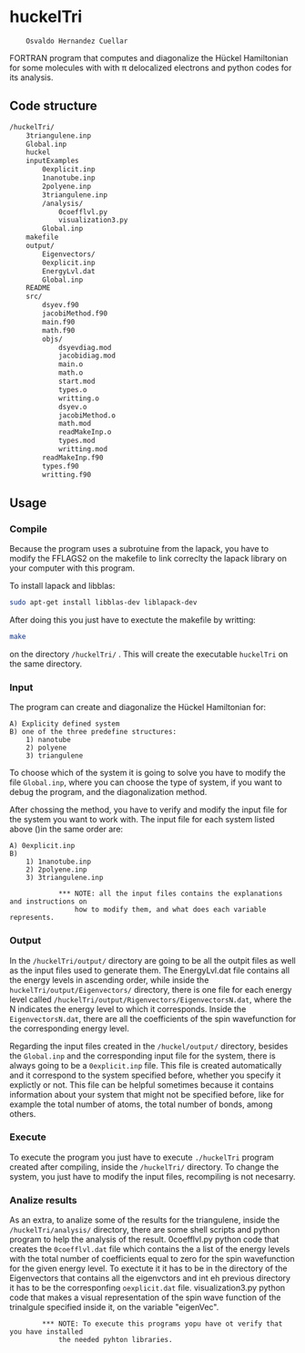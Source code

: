 

# huckelTri


        Osvaldo Hernandez Cuellar


FORTRAN program that computes and diagonalize the Hückel Hamiltonian for some molecules with with π delocalized electrons and python codes for its analysis. 

## Code structure

```bash
/huckelTri/
    3triangulene.inp  
    Global.inp
    huckel
    inputExamples
        0explicit.inp  
        1nanotube.inp  
        2polyene.inp  
        3triangulene.inp  
        /analysis/
            0coefflvl.py  
            visualization3.py
        Global.inp
    makefile
    output/
        Eigenvectors/
        0explicit.inp
        EnergyLvl.dat
        Global.inp
    README
    src/
        dsyev.f90  
        jacobiMethod.f90  
        main.f90  
        math.f90  
        objs/  
            dsyevdiag.mod  
            jacobidiag.mod  
            main.o    
            math.o         
            start.mod  
            types.o       
            writting.o
            dsyev.o        
            jacobiMethod.o  
            math.mod  
            readMakeInp.o  
            types.mod  
            writting.mod
        readMakeInp.f90  
        types.f90  
        writting.f90    
```

## Usage

### Compile

Because the program uses a subrotuine from the lapack, you have to modify the FFLAGS2 on the makefile to link correclty
the lapack library on your computer with this program.

To install lapack and libblas:
```bash
sudo apt-get install libblas-dev liblapack-dev
```

After doing this you just have to exectute the makefile by writting:
```bash
make 
```
on the directory `/huckelTri/` . This will create the executable `huckelTri` on the same directory.

### Input

The program can create and diagonalize the Hückel Hamiltonian for: 

    A) Explicity defined system
    B) one of the three predefine structures:
        1) nanotube 
        2) polyene
        3) triangulene 

To choose which of the system it is going to solve you have to modify the file `Global.inp`, where you can choose the
type of system, if you want to debug the program, and the diagonalization method.

After chossing the method, you have to verify and modify the input file for the system you want to work with. The input 
file for each system listed above ()in the same order are:

    A) 0explicit.inp
    B)
        1) 1nanotube.inp
        2) 2polyene.inp
        3) 3triangulene.inp

                *** NOTE: all the input files contains the explanations and instructions on 
                    how to modify them, and what does each variable represents.

### Output

In the `/huckelTri/output/` directory are going to be all the outpit files as well as the input files used to generate
them. The EnergyLvl.dat file contains all the energy levels in ascending order, while inside the
`huckelTri/output/Eigenvectors/` directory, there is one file for each energy level called
`/huckelTri/output/Rigenvectors/EigenvectorsN.dat`, where the N indicates the energy level to which it corresponds. Inside
the `EigenvectorsN.dat`, there are all the coefficients of the spin wavefunction for the corresponding energy level.

Regarding the input files created in the `/huckel/output/` directory, besides the `Global.inp` and the corresponding
input file for the system, there is always going to be a `0explicit.inp` file. This file is created automatically and it
correspond to the system specified before, whether you specify it explictly or not. This file can be helpful sometimes 
because it contains information about your system that might not be specified before, like for example the total number 
of atoms, the total number of bonds, among others.

### Execute

To execute the program you just have to execute `./huckelTri` program created after compiling, inside the `/huckelTri/`
directory. To change the system, you just have to modify the input files, recompiling is not necesarry. 

### Analize results

As an extra, to analize some of the results for the triangulene, inside the `/huckelTri/analysis/` directory, there are
some shell scripts and python program to help the analysis of the result. 
    0coefflvl.py
        python code that creates the `0coefflvl.dat` file which contains the a list of the energy levels with the total
        number of coefficients equal to zero for the spin wavefunction for the given energy level. To exectute it it has
        to be in the directory of the Eigenvectors that contains all the eigenvctors and int eh previous directory it
        has to be the corresponfing `oexplicit.dat` file.
    visualization3.py
        python code that makes a visual representation of the spin wave function of the trinalgule specified inside it, 
        on the variable "eigenVec".

            *** NOTE: To execute this programs yopu have ot verify that you have installed 
                the needed pyhton libraries.



